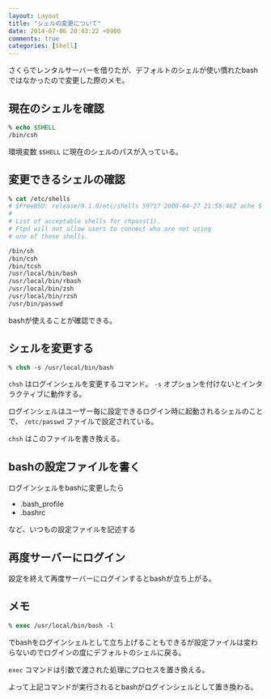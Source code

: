 ```yaml
---
layout: Layout
title: "シェルの変更について"
date: 2014-07-06 20:43:22 +0900
comments: true
categories: [Shell]
---
```

さくらでレンタルサーバーを借りたが、デフォルトのシェルが使い慣れたbashではなかったので変更した際のメモ。

## 現在のシェルを確認
```csh
% echo $SHELL
/bin/csh
```

環境変数 ```$SHELL``` に現在のシェルのパスが入っている。

## 変更できるシェルの確認
```csh
% cat /etc/shells 
# $FreeBSD: release/9.1.0/etc/shells 59717 2000-04-27 21:58:46Z ache $
#
# List of acceptable shells for chpass(1).
# Ftpd will not allow users to connect who are not using
# one of these shells.

/bin/sh
/bin/csh
/bin/tcsh
/usr/local/bin/bash
/usr/local/bin/rbash
/usr/local/bin/zsh
/usr/local/bin/rzsh
/usr/bin/passwd
```
bashが使えることが確認できる。

## シェルを変更する
```csh
% chsh -s /usr/local/bin/bash
```

 ```chsh``` はログインシェルを変更するコマンド。 ```-s``` オプションを付けないとインタラクティブに動作する。

ログインシェルはユーザー毎に設定できるログイン時に起動されるシェルのことで、 ```/etc/passwd``` ファイルで設定されている。

 ```chsh``` はこのファイルを書き換える。

## bashの設定ファイルを書く
ログインシェルをbashに変更したら

* .bash_profile
* .bashrc

など、いつもの設定ファイルを記述する

## 再度サーバーにログイン
設定を終えて再度サーバーにログインするとbashが立ち上がる。

## メモ
```csh
% exec /usr/local/bin/bash -l
```
でbashをログインシェルとして立ち上げることもできるが設定ファイルは変わらないのでログインの度にデフォルトのシェルに戻る。

```exec``` コマンドは引数で渡された処理にプロセスを置き換える。

よって上記コマンドが実行されるとbashがログインシェルとして置き換わる。
